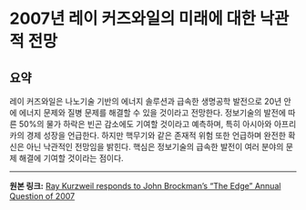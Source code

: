 # 2007년 레이 커즈와일의 미래에 대한 낙관적 전망

## 요약
레이 커즈와일은 나노기술 기반의 에너지 솔루션과 급속한 생명공학 발전으로 20년 안에 에너지 문제와 질병 문제를 해결할 수 있을 것이라고 전망한다.  정보기술의 발전에 따른 50%의 물가 하락은 빈곤 감소에도 기여할 것이라고 예측하며, 특히 아시아와 아프리카의 경제 성장을 언급한다.  하지만 핵무기와 같은 존재적 위험 또한 언급하며 완전한 확신은 아닌 낙관적인 전망임을 밝힌다.  핵심은 정보기술의 급속한 발전이 여러 분야의 문제 해결에 기여할 것이라는 점이다.

---

**원본 링크:** [Ray Kurzweil responds to John Brockman’s “The Edge” Annual Question of 2007](https://www.thekurzweillibrary.com/kurzweil-responds-to-brockman-2007)
